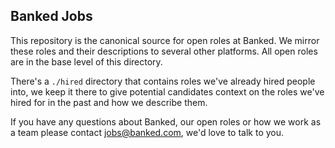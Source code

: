 ## Banked Jobs

This repository is the canonical source for open roles at Banked. We mirror these roles and their descriptions to several other platforms. All open roles are in the base level of this directory. 

There's a `./hired` directory that contains roles we've already hired people into, we keep it there to give potential candidates context on the roles we've hired for in the past and how we describe them.

If you have any questions about Banked, our open roles or how we work as a team please contact jobs@banked.com, we'd love to talk to you.